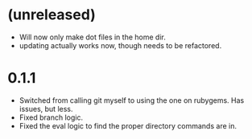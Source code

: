 # (unreleased)
* Will now only make dot files in the home dir.
* updating actually works now, though needs to be refactored.

# 0.1.1
* Switched from calling git myself to using the one on rubygems.  Has issues, but less.
* Fixed branch logic.
* Fixed the eval logic to find the proper directory commands are in.
